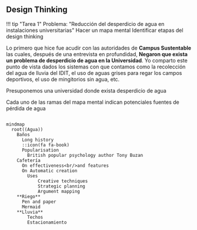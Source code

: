 <script type="module">
  import mermaid from 'https://cdn.jsdelivr.net/npm/mermaid@9.3.0/dist/mermaid.esm.min.mjs';
  import mindmap from 'https://cdn.jsdelivr.net/npm/@mermaid-js/mermaid-mindmap@9.3.0/dist/mermaid-mindmap.esm.min.mjs';
  await mermaid.registerExternalDiagrams([mindmap]);
</script>

## Design Thinking

!!! tip "Tarea 1"
    Problema: "Reducción del desperdicio de agua en instalaciones universitarias"
    Hacer un mapa mental
    Identificar etapas del design thinking

Lo primero que hice fue acudir con las autoridades de **Campus Sustentable** las cuales, después de una entrevista en profundidad, **Negaron que exista un problema de desperdicio de agua en la Universidad**. Yo comparto este punto de vista dados los sistemas con que contamos como la recolección del agua de lluvia del IDIT, el uso de aguas grises para regar los campos deportivos, el uso de mingitorios sin agua, etc. 

Presuponemos una universidad donde exista desperdicio de agua

Cada uno de las ramas del mapa mental indican potenciales fuentes de pérdida de agua



``` mermaid

mindmap
  root((Agua))
    Baños
      Long history
      ::icon(fa fa-book)
      Popularisation
        British popular psychology author Tony Buzan
    Cafetería
      On effectiveness<br/>and features
      On Automatic creation
        Uses
            Creative techniques
            Strategic planning
            Argument mapping
    **Riego**
      Pen and paper
      Mermaid
    **Lluvia**
        Techos
        Estacionamiento
```


